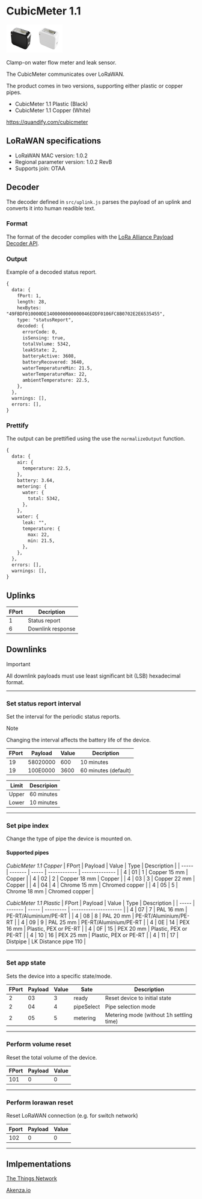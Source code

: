 # CubicMeter 1.1

<img src="images/cubicmeter-1-1-plastic.png" alt="drawing" width="75"/><img src="images/cubicmeter-1-1-copper.png" alt="drawing" width="75"/>

Clamp-on water flow meter and leak sensor.

The CubicMeter communicates over LoRaWAN.

The product comes in two versions, supporting either plastic or copper pipes.

- CubicMeter 1.1 Plastic (Black)
- CubicMeter 1.1 Copper (White)

https://quandify.com/cubicmeter

## LoRaWAN specifications

- LoRaWAN MAC version: 1.0.2
- Regional parameter version: 1.0.2 RevB
- Supports join: OTAA

## Decoder

The decoder defined in `src/uplink.js` parses the payload of an uplink and converts it into human readible text.

### Format

The format of the decoder complies with the [LoRa Alliance Payload Decoder API](https://resources.lora-alliance.org/technical-specifications/ts013-1-0-0-payload-codec-api).

### Output

Example of a decoded status report.

```
{
  data: {
    fPort: 1,
    length: 28,
    hexBytes: "49FBDF010000DE1400000000000046EDDF0106FC8B0702E2E6535455",
    type: "statusReport",
    decoded: {
      errorCode: 0,
      isSensing: true,
      totalVolume: 5342,
      leakState: 2,
      batteryActive: 3608,
      batteryRecovered: 3640,
      waterTemperatureMin: 21.5,
      waterTemperatureMax: 22,
      ambientTemperature: 22.5,
    },
  },
  warnings: [],
  errors: [],
}
```

### Prettify

The output can be prettified using the use the `normalizeOutput` function.

```
{
  data: {
    air: {
      temperature: 22.5,
    },
    battery: 3.64,
    metering: {
      water: {
        total: 5342,
      },
    },
    water: {
      leak: "",
      temperature: {
        max: 22,
        min: 21.5,
      },
    },
  },
  errors: [],
  warnings: [],
}
```

## Uplinks

| FPort | Decription        |
| ----- | ----------------- |
| 1     | Status report     |
| 6     | Downlink response |

## Downlinks

> [!IMPORTANT]
> All downlink payloads must use least significant bit (LSB) hexadecimal format.

---

### Set status report interval

Set the interval for the periodic status reports.

> [!NOTE]
> Changing the interval affects the battery life of the device.

| FPort | Payload  | Value | Decription           |
| ----- | -------- | ----- | -------------------- |
| 19    | 58020000 | 600   | 10 minutes           |
| 19    | 100E0000 | 3600  | 60 minutes (default) |

| Limit | Descripion |
| ----- | ---------- |
| Upper | 60 minutes |
| Lower | 10 minutes |

---

### Set pipe index

Change the type of pipe the device is mounted on.

#### Supported pipes

_CubicMeter 1.1 Copper_
| FPort | Payload | Value | Type | Description |
| ----- | ------- | ----- | ------------ | -------------- |
| 4 | 01 | 1 | Copper 15 mm | Copper |
| 4 | 02 | 2 | Copper 18 mm | Copper |
| 4 | 03 | 3 | Copper 22 mm | Copper |
| 4 | 04 | 4 | Chrome 15 mm | Chromed copper |
| 4 | 05 | 5 | Chrome 18 mm | Chromed copper |

_CubicMeter 1.1 Plastic_
| FPort | Payload | Value | Type | Description |
| ----- | ------- | ----- | --------- | --------------------- |
| 4 | 07 | 7 | PAL 16 mm | PE-RT/Aluminium/PE-RT |
| 4 | 08 | 8 | PAL 20 mm | PE-RT/Aluminium/PE-RT |
| 4 | 09 | 9 | PAL 25 mm | PE-RT/Aluminium/PE-RT |
| 4 | 0E | 14 | PEX 16 mm | Plastic, PEX or PE-RT |
| 4 | 0F | 15 | PEX 20 mm | Plastic, PEX or PE-RT |
| 4 | 10 | 16 | PEX 25 mm | Plastic, PEX or PE-RT |
| 4 | 11 | 17 | Distpipe | LK Distance pipe 110 |

---

### Set app state

Sets the device into a specific state/mode.

| FPort | Payload | Value | Sate       | Description                              |
| ----- | ------- | ----- | ---------- | ---------------------------------------- |
| 2     | 03      | 3     | ready      | Reset device to initial state            |
| 2     | 04      | 4     | pipeSelect | Pipe selection mode                      |
| 2     | 05      | 5     | metering   | Metering mode (without 1h settling time) |

---

### Perform volume reset

Reset the total volume of the device.

| FPort | Payload | Value |
| ----- | ------- | ----- |
| 101   | 0       | 0     |

---

### Perform lorawan reset

Reset LoRaWAN connection (e.g. for switch network)

| Fport | Payload | Value |
| ----- | ------- | ----- |
| 102   | 0       | 0     |

---

## Imlpementations

[The Things Network](https://github.com/TheThingsNetwork/lorawan-devices/tree/master/vendor/quandify)

[Akenza.io](https://github.com/akenza-io/device-type-library/tree/main/types/quandify)
